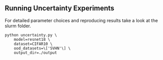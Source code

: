 ## Running Uncertainty Experiments
For detailed parameter choices and reproducing results take a look at the slurm folder.
```
python uncertainty.py \
    model=resnet18 \
    dataset=CIFAR10 \
    ood_datasets=\['SVHN'\] \
    output_dir=./output
```